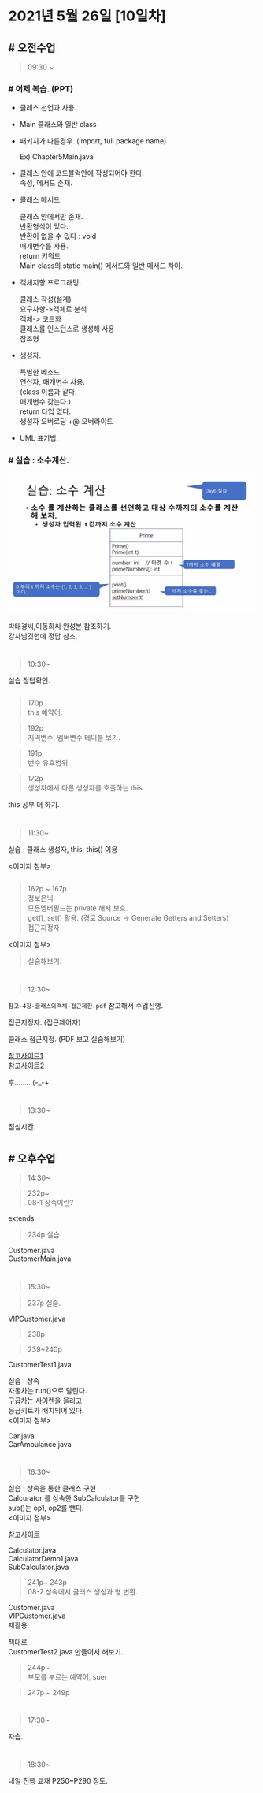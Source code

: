 # 2021년 5월 26일 [10일차]

## # 오전수업  

> 09:30 ~

### # 어제 복습. (PPT)  

- 클래스 선언과 사용.  

- Main 클래스와 일반 class

- 패키지가 다른경우. (import, full package name)

  Ex) Chapter5Main.java  


- 클래스 안에 코드블럭안에 작성되어야 한다.    
  속성, 메서드 존재.


- 클래스 메서드.

  클래스 안에서만 존재.    
  반환형식이 있다.  
  반환이 없을 수 있다 : void  
  매개변수를 사용.  
  return 키워드  
  Main class의 static main() 메서드와 일반 메서드 차이.  


- 객체지향 프로그래밍.

  클래스 작성(설계)  
  요구사항->객체로 분석  
  객체-> 코드화  
  클래스를 인스턴스로 생성해 사용  
  참조형  


- 생성자.  

  특별한 메소드.  
  연산자, 매개변수 사용.  
  (class 이름과 같다.  
    매개변수 갖는다.)  
    return 타입 없다.  
    생성자 오버로딩  +@ 오버라이드  

- UML  표기법.


### # 실습 : 소수계산.   

![](https://github.com/SungWoo0315/study-repository/blob/main/image-save/20210526_%201000.jpg)

박태경씨,이동희씨 완성본 참조하기.    
강사님깃헙에 정답 참조.  

#

> 10:30~

실습 정답확인.  

```java

```



> 170p   
> this 예약어.   


> 192p  
> 지역변수, 멤버변수 테이블 보기.

> 191p  
> 변수 유효범위.

> 172p  
> 생성자에서 다른 생성자를 호출하는 this  

this 공부 더 하기.  


#

> 11:30~


실습 : 클래스 생성자, this, this() 이용

<이미지 첨부>

```java

```


> 162p ~ 167p  
> 정보은닉  
> 모든멤버필드는 private 해서 보호.  
> get(), set() 활용.  (경로 Source -> Generate Getters and Setters)  
> 접근지정자  

<이미지 첨부>

> 실습해보기.  


#

> 12:30~

`참고-4장-클래스와객체-접근제한.pdf` 참고해서 수업진행.

접근지정자. (접근제어자)  

클래스 접근지정. (PDF 보고 실습해보기)

[참고사이트1](http://tcpschool.com/java/java_modifier_accessModifier)  
[참고사이트2](https://wikidocs.net/232)  

후........ (-_-+

#

> 13:30~

점심시간.

#

## # 오후수업

> 14:30~

> 232p~   
> 08-1 상속이란?  
>

extends




> 234p 실습

Customer.java  
CustomerMain.java  

#

> 15:30~

> 237p 실습.

VIPCustomer.java  

> 238p

> 239~240p

CustomerTest1.java


실습 : 상속  
자동차는 run()으로 달린다.  
구급차는 사이렌을 울리고  
응급키트가 배치되어 있다.  
<이미지 첨부>

Car.java  
CarAmbulance.java

#

> 16:30~

실습 : 상속을 통한 클래스 구현  
Calcurator 를 상속한 SubCalculator를 구현  
sub()는 op1, op2를 뺀다.  
<이미지 첨부>  

[참고사이트](https://opentutorials.org/course/1223/6060)

Calculator.java  
CalculatorDemo1.java    
SubCalculator.java  


> 241p~ 243p  
> 08-2 상속에서 클래스 생성과 형 변환.

Customer.java  
VIPCustomer.java  
재활용.  

책대로  
CustomerTest2.java 만들어서 해보기.

> 244p~  
> 부모를 부르는 예약어, suer  

> 247p ~ 249p

#

> 17:30~

자습.



#

> 18:30~

내일 진행 교재 P250~P290 정도.
